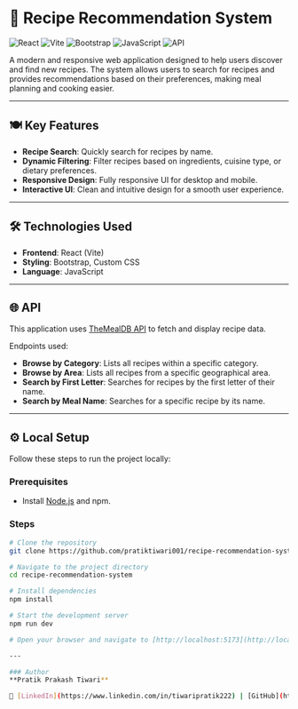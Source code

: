 # 🍳 Recipe Recommendation System

![React](https://img.shields.io/badge/React-20232A?style=for-the-badge&logo=react&logoColor=61DAFB)
![Vite](https://img.shields.io/badge/Vite-646CFF?style=for-the-badge&logo=vite&logoColor=FFD62E)
![Bootstrap](https://img.shields.io/badge/Bootstrap-563D7C?style=for-the-badge&logo=bootstrap&logoColor=white)
![JavaScript](https://img.shields.io/badge/JavaScript-F7DF1E?style=for-the-badge&logo=javascript&logoColor=black)
![API](https://img.shields.io/badge/API-TheMealDB-orange?style=for-the-badge)

A modern and responsive web application designed to help users discover and find new recipes. The system allows users to search for recipes and provides recommendations based on their preferences, making meal planning and cooking easier.

---

## 🍽️ Key Features
- **Recipe Search**: Quickly search for recipes by name.  
- **Dynamic Filtering**: Filter recipes based on ingredients, cuisine type, or dietary preferences.  
- **Responsive Design**: Fully responsive UI for desktop and mobile.  
- **Interactive UI**: Clean and intuitive design for a smooth user experience.  

---

## 🛠️ Technologies Used
- **Frontend**: React (Vite)  
- **Styling**: Bootstrap, Custom CSS  
- **Language**: JavaScript  

---

## 🌐 API
This application uses [TheMealDB API](https://www.themealdb.com/) to fetch and display recipe data.  

Endpoints used:
- **Browse by Category**: Lists all recipes within a specific category.  
- **Browse by Area**: Lists all recipes from a specific geographical area.  
- **Search by First Letter**: Searches for recipes by the first letter of their name.  
- **Search by Meal Name**: Searches for a specific recipe by its name.  

---

## ⚙️ Local Setup

Follow these steps to run the project locally:

### Prerequisites
- Install [Node.js](https://nodejs.org/) and npm.

### Steps
```bash
# Clone the repository
git clone https://github.com/pratiktiwari001/recipe-recommendation-system.git

# Navigate to the project directory
cd recipe-recommendation-system

# Install dependencies
npm install

# Start the development server
npm run dev

# Open your browser and navigate to [http://localhost:5173](http://localhost:5173) to view the application.

---

### Author  
**Pratik Prakash Tiwari**  

🔗 [LinkedIn](https://www.linkedin.com/in/tiwaripratik222) | [GitHub](https://github.com/pratiktiwari001) 
